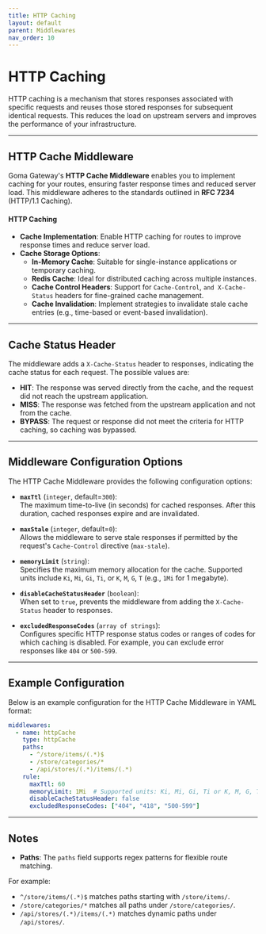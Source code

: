 ```yaml
---
title: HTTP Caching
layout: default
parent: Middlewares
nav_order: 10
---
```


# HTTP Caching

HTTP caching is a mechanism that stores responses associated with specific requests and reuses those stored responses for subsequent identical requests. This reduces the load on upstream servers and improves the performance of your infrastructure.

---

## HTTP Cache Middleware

Goma Gateway's **HTTP Cache Middleware** enables you to implement caching for your routes, ensuring faster response times and reduced server load. This middleware adheres to the standards outlined in **RFC 7234** (HTTP/1.1 Caching).

#### **HTTP Caching**
- **Cache Implementation**: Enable HTTP caching for routes to improve response times and reduce server load.
- **Cache Storage Options**:
  - **In-Memory Cache**: Suitable for single-instance applications or temporary caching.
  - **Redis Cache**: Ideal for distributed caching across multiple instances.
  - **Cache Control Headers**: Support for `Cache-Control`, `and X-Cache-Status` headers for fine-grained cache management.
  - **Cache Invalidation**: Implement strategies to invalidate stale cache entries (e.g., time-based or event-based invalidation).
---

## Cache Status Header

The middleware adds a `X-Cache-Status` header to responses, indicating the cache status for each request. The possible values are:

- **HIT**: The response was served directly from the cache, and the request did not reach the upstream application.
- **MISS**: The response was fetched from the upstream application and not from the cache.
- **BYPASS**: The request or response did not meet the criteria for HTTP caching, so caching was bypassed.

---

## Middleware Configuration Options

The HTTP Cache Middleware provides the following configuration options:

- **`maxTtl`** (`integer`, default=`300`):  
  The maximum time-to-live (in seconds) for cached responses. After this duration, cached responses expire and are invalidated.

- **`maxStale`** (`integer`, default=`0`):  
  Allows the middleware to serve stale responses if permitted by the request's `Cache-Control` directive (`max-stale`).

- **`memoryLimit`** (`string`):  
  Specifies the maximum memory allocation for the cache. Supported units include `Ki`, `Mi`, `Gi`, `Ti`, or `K`, `M`, `G`, `T` (e.g., `1Mi` for 1 megabyte).

- **`disableCacheStatusHeader`** (`boolean`):  
  When set to `true`, prevents the middleware from adding the `X-Cache-Status` header to responses.

- **`excludedResponseCodes`** (`array of strings`):  
  Configures specific HTTP response status codes or ranges of codes for which caching is disabled. For example, you can exclude error responses like `404` or `500-599`.

---

## Example Configuration

Below is an example configuration for the HTTP Cache Middleware in YAML format:

```yaml
middlewares:
  - name: httpCache
    type: httpCache
    paths:
      - ^/store/items/(.*)$
      - /store/categories/*
      - /api/stores/(.*)/items/(.*)
    rule:
      maxTtl: 60
      memoryLimit: 1Mi  # Supported units: Ki, Mi, Gi, Ti or K, M, G, T
      disableCacheStatusHeader: false
      excludedResponseCodes: ["404", "418", "500-599"]
```
---

## Notes

- **Paths**: The `paths` field supports regex patterns for flexible route matching. 

For example:
   - `^/store/items/(.*)$` matches paths starting with `/store/items/`.
   - `/store/categories/*` matches all paths under `/store/categories/`.
   - `/api/stores/(.*)/items/(.*)` matches dynamic paths under `/api/stores/`.

